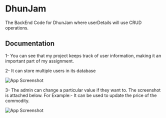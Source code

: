 
# DhunJam

The BackEnd Code for DhunJam where userDetails will use CRUD operations.

## Documentation
1-
You can see that my project keeps track of user information, making it an important part of my assignment.

2-
It can store multiple users in its database


![App Screenshot](https://github.com/theamaan/backend-dhunjam/assets/90848726/560185c3-40c7-42f5-922e-fbe5dae3dfbc)

3- The admin can change a particular value if they want to. The screenshot is attached below.
For Example:- It can be used to update the price of the commodity.

![App Screenshot]([https://github.com/theamaan/backend-dhunjam/assets/90848726/bdb3b541-8092-426e-9bd1-ad53d968c6f0](https://github.com/theamaan/backend-dhunjam/assets/90848726/ea8d2f17-1cd9-4bfb-884c-caac2af2c293)https://github.com/theamaan/backend-dhunjam/assets/90848726/ea8d2f17-1cd9-4bfb-884c-caac2af2c293)
